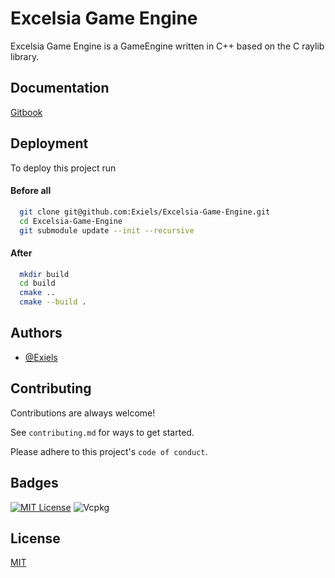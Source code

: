 
# Excelsia Game Engine

Excelsia Game Engine is a GameEngine written in C++ based on the C raylib library.


## Documentation

[Gitbook]()


## Deployment

To deploy this project run

#### Before all

```bash
  git clone git@github.com:Exiels/Excelsia-Game-Engine.git
  cd Excelsia-Game-Engine
  git submodule update --init --recursive
```

#### After

```bash
  mkdir build
  cd build
  cmake ..
  cmake --build .
```
## Authors

- [@Exiels](https://www.github.com/Exiels)


## Contributing

Contributions are always welcome!

See `contributing.md` for ways to get started.

Please adhere to this project's `code of conduct`.


## Badges

[![MIT License](https://img.shields.io/badge/License-MIT-green.svg)](https://choosealicense.com/licenses/mit/)
![Vcpkg](https://img.shields.io/vcpkg/v/boost-asio)
## License

[MIT](https://choosealicense.com/licenses/mit/)

